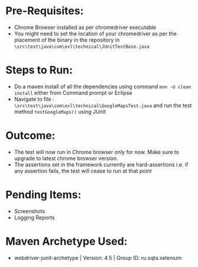 # Pre-Requisites:
- Chrome Browser installed as per chromedriver executable
- You might need to set the location of your chromedriver as per the placement of the binary in the repository in `\src\test\java\com\exl\technical\JUnitTestBase.java`

# Steps to Run:
- Do a maven install of all the dependencies using command `mvn -U clean install` either from Command prompt or Eclipse
- Navigate to file : `\src\test\java\com\exl\technical\GoogleMapsTest.java` and run the test method `testGoogleMaps()` using JUnit

# Outcome:
- The test will now run in Chrome browser only for now. Make sure to upgrade to latest chrome browser version.
- The assertions set in the framework currently are hard-assertions i.e. if any assertion fails, the test will cease to run at that point

# Pending Items:
- Screenshots
- Logging Reports

# Maven Archetype Used:
- webdriver-junit-archetype | Version: 4.5 | Group ID: ru.sqta.selenium